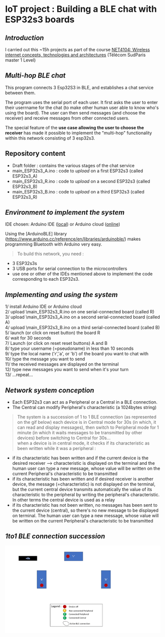 # **IoT project : Building a BLE chat with ESP32s3 boards**

## *Introduction*

I carried out this ~15h projects as part of the course [NET4104: Wireless internet concepts, technologies and architectures](https://enseignements.telecom-sudparis.eu/fiche.php?c=NET4104) (Télécom SudParis master 1 Level)

## *Multi-hop BLE chat*

This program connects 3 Esp32S3 in BLE, and establishes a chat service between them.

The program uses the serial port of each user. 
It first asks the user to enter their userrname for the chat (to make other human user able to know who's using the board). 
The user can then send messages (and choose the receiver) and receive messages from other connected users.

The special feature of the **use case allowing the user to choose the receiver** has made it possible to implement the "multi-hop" functionality within this network consisting of 3 esp32s3.

## Repository content

* Draft folder : contains the various stages of the chat service
* main_ESP32s3_A.ino : code to *upload* on a first ESP32s3 (called ESP32s3_A)
* main_ESP32s3_R.ino : code to *upload* on a second ESP32s3 (called ESP32s3_B)
* main_ESP32s3_B.ino : code to *upload* on a third ESP32s3 (called ESP32s3_R)

## *Environment to implement the system*

IDE chosen: Arduino IDE ([local](https://docs.arduino.cc/software/ide-v2)) or Arduino cloud ([online](https://cloud.arduino.cc/))

Using the [ArduinoBLE] library (https://www.arduino.cc/reference/en/libraries/arduinoble/) makes programming Bluetooth with Arduino very easy.

> To build this network, you need : 
* 3 ESP32s3s
* 3 USB ports for serial connection to the microcontrollers
* use one or other of the IDEs mentioned above to implement the code corresponding to each ESP32s3.

## *Implementing and using the system*
1/ install Arduino IDE or Arduino cloud  
2/ upload \main_ESP32s3_R.ino on one serial-connected board (called R)   
3/ upload \main_ESP32s3_A.ino on a second serial-connected board (called A)  
4/ upload \main_ESP32s3_B.ino on a third serial-connected board (called B)  
5/ launch (or click on reset button) the board R  
6/ wait for 30 seconds  
7/ Launch (or click on reset reset buttons) A and B  
8/ type your username (=pseudoname) in less than 10 seconds  
9/ type the local name ('r','a', or 'b') of the board you want to chat with  
10/ type the message you want to send  
11/ the received messages are displayed on the terminal  
12/ type new messages you want to send when it's your turn  
13/ ...repeat...  

## *Network system conception*

* Each ESP32s3 can act as a Peripheral or a Central in a BLE connection.
* The Central can modify Peripheral's characteristic (a 1024bytes string)
> The system is a succession of 1 to 1 BLE connection  (as represented on the gif below)
> each device is in Central mode for 30s (in which, it can read and display messages), then switch to Peripheral mode for 1 minute (in which it waits messages to be transmitted by other devices)  before switching to Central for 30s...  
> when a device is in central mode, it checks if its characteristic as been written while it was a peripheral : 
* if its characteristic has been written and if the current device is the desired receiver --> characteristic is displayed on the terminal and the human user can type a new message, whose value will be written on the current Peripheral's characteristic to be transmitted
* if its characteristic has been written and if desired receiver is another device, the message (=characteristic) is not displayed on the terminal, but the current central device transmits automatically the value of its characteristic to the peripheral by writing the peripheral's characteristic. In other terms the central device is used as a relay
* if its characteristic has not been written, no messages has been sent to the current device (central), so there's no new message to be displayed on terminal. The human user can type a new message, whose value will be written on the current Peripheral's characteristic to be transmitted

## *1to1 BLE connection succession*
![1to1 BLE connection succession](https://github.com/hrandrIAga/IoT_ChatBLE_ESP32s3/blob/main/Gif_ChatBLE.gif) 